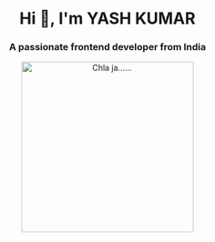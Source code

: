 <h1 align="center">Hi 🤘, I'm YASH KUMAR</h1>
<h3 align="center">A passionate frontend developer from India</h3>
<div align="center">
<img src ="https://media.giphy.com/media/VTtANKl0beDFQRLDTh/giphy.gif" alt ="Chla ja......" width="302" height="300" align ="center"></img>
</div>
